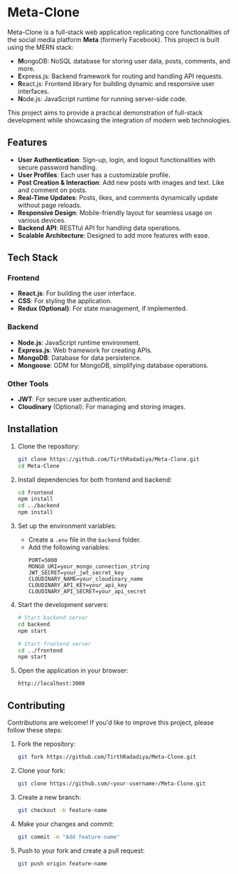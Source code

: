# Meta-Clone  

Meta-Clone is a full-stack web application replicating core functionalities of the social media platform **Meta** (formerly Facebook). This project is built using the MERN stack:  

- **M**ongoDB: NoSQL database for storing user data, posts, comments, and more.  
- **E**xpress.js: Backend framework for routing and handling API requests.  
- **R**eact.js: Frontend library for building dynamic and responsive user interfaces.  
- **N**ode.js: JavaScript runtime for running server-side code.  

This project aims to provide a practical demonstration of full-stack development while showcasing the integration of modern web technologies.  

## Features  

- **User Authentication**: Sign-up, login, and logout functionalities with secure password handling.  
- **User Profiles**: Each user has a customizable profile.  
- **Post Creation & Interaction**: Add new posts with images and text. Like and comment on posts.  
- **Real-Time Updates**: Posts, likes, and comments dynamically update without page reloads.  
- **Responsive Design**: Mobile-friendly layout for seamless usage on various devices.  
- **Backend API**: RESTful API for handling data operations.  
- **Scalable Architecture**: Designed to add more features with ease.  

## Tech Stack  

### Frontend  
- **React.js**: For building the user interface.  
- **CSS**: For styling the application.  
- **Redux (Optional)**: For state management, if implemented.  

### Backend  
- **Node.js**: JavaScript runtime environment.  
- **Express.js**: Web framework for creating APIs.  
- **MongoDB**: Database for data persistence.  
- **Mongoose**: ODM for MongoDB, simplifying database operations.  

### Other Tools  
- **JWT**: For secure user authentication.  
- **Cloudinary** (Optional): For managing and storing images.

## Installation

1. Clone the repository:
   ```bash
   git clone https://github.com/TirthRadadiya/Meta-Clone.git
   cd Meta-Clone
   ```

2. Install dependencies for both frontend and backend:
   ```bash
   cd frontend
   npm install
   cd ../backend
   npm install
   ```

3. Set up the environment variables:
   - Create a `.env` file in the `backend` folder.
   - Add the following variables:
     ```env
     PORT=5000
     MONGO_URI=your_mongo_connection_string
     JWT_SECRET=your_jwt_secret_key
     CLOUDINARY_NAME=your_cloudinary_name
     CLOUDINARY_API_KEY=your_api_key
     CLOUDINARY_API_SECRET=your_api_secret
     ```

4. Start the development servers:
   ```bash
   # Start backend server
   cd backend
   npm start

   # Start frontend server
   cd ../frontend
   npm start
   ```

5. Open the application in your browser:
   ```
   http://localhost:3000
   ```

## Contributing

Contributions are welcome! If you'd like to improve this project, please follow these steps:

1. Fork the repository:
   ```bash
   git fork https://github.com/TirthRadadiya/Meta-Clone.git
   ```
2. Clone your fork:
   ```bash
   git clone https://github.com/<your-username>/Meta-Clone.git
   ```
3. Create a new branch:
   ```bash
   git checkout -b feature-name
   ```
4. Make your changes and commit:
   ```bash
   git commit -m "Add feature-name"
   ```
5. Push to your fork and create a pull request:
   ```bash
   git push origin feature-name
   ```
